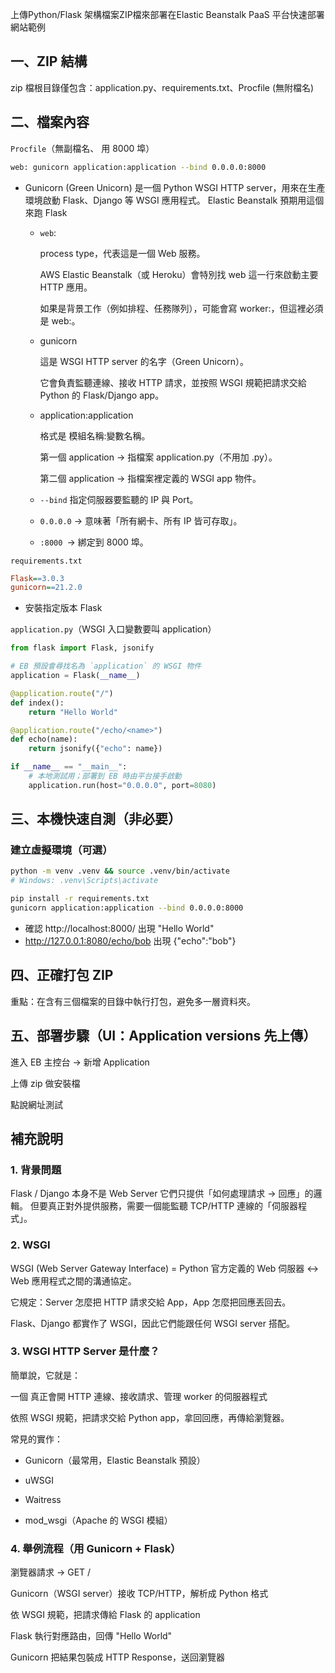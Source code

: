 上傳Python/Flask 架構檔案ZIP檔來部署在Elastic Beanstalk PaaS 平台快速部署網站範例

## 一、ZIP 結構

zip 檔根目錄僅包含：application.py、requirements.txt、Procfile (無附檔名)

## 二、檔案內容
`Procfile`（無副檔名、 用 8000 埠）
```bash
web: gunicorn application:application --bind 0.0.0.0:8000
```
- Gunicorn (Green Unicorn) 是一個 Python WSGI HTTP server，用來在生產環境啟動 Flask、Django 等 WSGI 應用程式。
Elastic Beanstalk 預期用這個來跑 Flask
    - `web`:

        process type，代表這是一個 Web 服務。

        AWS Elastic Beanstalk（或 Heroku）會特別找 web 這一行來啟動主要 HTTP 應用。

        如果是背景工作（例如排程、任務隊列），可能會寫 worker:，但這裡必須是 web:。

    - gunicorn

        這是 WSGI HTTP server 的名字（Green Unicorn）。

        它會負責監聽連線、接收 HTTP 請求，並按照 WSGI 規範把請求交給 Python 的 Flask/Django app。

    - application:application

        格式是 模組名稱:變數名稱。

        第一個 application → 指檔案 application.py（不用加 .py）。

        第二個 application → 指檔案裡定義的 WSGI app 物件。

    - `--bind` 指定伺服器要監聽的 IP 與 Port。

    - `0.0.0.0` → 意味著「所有網卡、所有 IP 皆可存取」。

    - `:8000 `→ 綁定到 8000 埠。

`requirements.txt`
```ini
Flask==3.0.3
gunicorn==21.2.0
```
- 安裝指定版本 Flask

`application.py`（WSGI 入口變數要叫 application）
```python
from flask import Flask, jsonify

# EB 預設會尋找名為 `application` 的 WSGI 物件
application = Flask(__name__)

@application.route("/")
def index():
    return "Hello World"

@application.route("/echo/<name>")
def echo(name):
    return jsonify({"echo": name})

if __name__ == "__main__":
    # 本地測試用；部署到 EB 時由平台接手啟動
    application.run(host="0.0.0.0", port=8080)
```

## 三、本機快速自測（非必要）
### 建立虛擬環境（可選）
```bash
python -m venv .venv && source .venv/bin/activate  
# Windows: .venv\Scripts\activate

pip install -r requirements.txt
gunicorn application:application --bind 0.0.0.0:8000
```
- 確認 http://localhost:8000/ 出現 "Hello World"
- http://127.0.0.1:8080/echo/bob 出現 {"echo":"bob"}

## 四、正確打包 ZIP

重點：在含有三個檔案的目錄中執行打包，避免多一層資料夾。


## 五、部署步驟（UI：Application versions 先上傳）

進入 EB 主控台 → 新增 Application 

上傳 zip 做安裝檔

點說網址測試

## 補充說明
### 1. 背景問題

Flask / Django 本身不是 Web Server
它們只提供「如何處理請求 → 回應」的邏輯。
但要真正對外提供服務，需要一個能監聽 TCP/HTTP 連線的「伺服器程式」。

### 2. WSGI

WSGI (Web Server Gateway Interface) = Python 官方定義的 Web 伺服器 ↔ Web 應用程式之間的溝通協定。

它規定：Server 怎麼把 HTTP 請求交給 App，App 怎麼把回應丟回去。

Flask、Django 都實作了 WSGI，因此它們能跟任何 WSGI server 搭配。

### 3. WSGI HTTP Server 是什麼？

簡單說，它就是：

一個 真正會開 HTTP 連線、接收請求、管理 worker 的伺服器程式

依照 WSGI 規範，把請求交給 Python app，拿回回應，再傳給瀏覽器。

常見的實作：

- Gunicorn（最常用，Elastic Beanstalk 預設）

- uWSGI

- Waitress

- mod_wsgi（Apache 的 WSGI 模組）

### 4. 舉例流程（用 Gunicorn + Flask）

瀏覽器請求 → GET /

Gunicorn（WSGI server）接收 TCP/HTTP，解析成 Python 格式

依 WSGI 規範，把請求傳給 Flask 的 application

Flask 執行對應路由，回傳 "Hello World"

Gunicorn 把結果包裝成 HTTP Response，送回瀏覽器